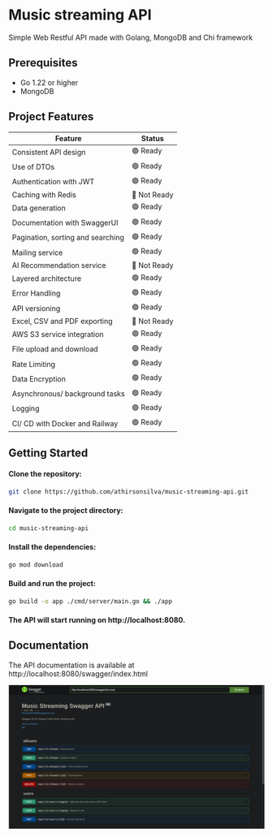 # Music streaming API

Simple Web Restful API made with Golang, MongoDB and Chi framework

## Prerequisites

- Go 1.22 or higher
- MongoDB 

## Project Features

| Feature                           | Status       |
|-----------------------------------|--------------|
| Consistent API design             | 🟢 Ready     |
| Use of DTOs                       | 🟢 Ready     |
| Authentication with JWT           | 🟢 Ready     |
| Caching with Redis                | 🔴 Not Ready |
| Data generation                   | 🟢 Ready     |
| Documentation with SwaggerUI      | 🟢 Ready     |
| Pagination, sorting and searching | 🟢 Ready     |
| Mailing service                   | 🟢 Ready     |
| AI Recommendation service         | 🔴 Not Ready |
| Layered architecture              | 🟢 Ready     |
| Error Handling                    | 🟢 Ready     |
| API versioning                    | 🟢 Ready     |
| Excel, CSV and PDF exporting      | 🔴 Not Ready |
| AWS S3 service integration        | 🟢 Ready     |
| File upload and download          | 🟢 Ready     |
| Rate Limiting                     | 🟢 Ready     |
| Data Encryption                   | 🟢 Ready     |
| Asynchronous/ background tasks    | 🟢 Ready     |
| Logging                           | 🟢 Ready     |
| CI/ CD with Docker and Railway    | 🟢 Ready     |


## Getting Started

#### Clone the repository:

```bash
git clone https://github.com/athirsonsilva/music-streaming-api.git
```

#### Navigate to the project directory:

```bash
cd music-streaming-api
```

#### Install the dependencies:

```bash
go mod download
```

#### Build and run the project:

```bash
go build -o app ./cmd/server/main.go && ./app
```

#### The API will start running on http://localhost:8080.

## Documentation

The API documentation is available at http://localhost:8080/swagger/index.html

![Swagger UI](swagger.png)
